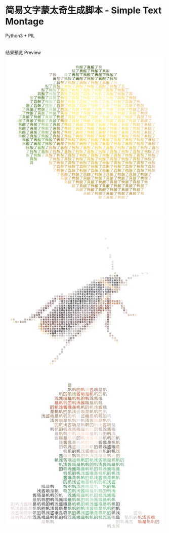 # 简易文字蒙太奇生成脚本 - Simple Text Montage
Python3 + PIL<br/><br/>
<br/>结果预览 Preview<br/>
![alt text](https://github.com/FerryYoungFan/SimpleTextMontage/blob/master/examples/result1.png)
![alt text](https://github.com/FerryYoungFan/SimpleTextMontage/blob/master/examples/result2.png)
![alt text](https://github.com/FerryYoungFan/SimpleTextMontage/blob/master/examples/result3.png)
